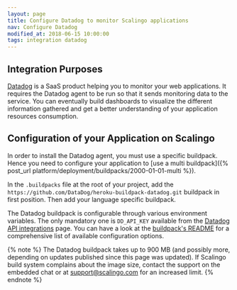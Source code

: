 ```yaml
---
layout: page
title: Configure Datadog to monitor Scalingo applications
nav: Configure Datadog
modified_at: 2018-06-15 10:00:00
tags: integration datadog
---
```


## Integration Purposes

[Datadog](https://www.datadoghq.com/) is a SaaS product helping you to monitor
your web applications. It requires the Datadog agent to be run so that it
sends monitoring data to the service. You can eventually build dashboards
to visualize the different information gathered and get a better understanding
of your application resources consumption.

## Configuration of your Application on Scalingo

In order to install the Datadog agent, you must use a specific buildpack.
Hence you need to
configure your application to [use a multi buildpack]({% post_url
platform/deployment/buildpacks/2000-01-01-multi %}).

In the `.buildpacks` file at the root of your project, add the
`https://github.com/DataDog/heroku-buildpack-datadog.git` buildpack in first
position. Then add your language specific buildpack.

The Datadog buildpack is configurable through various environment variables.
The only mandatory one is `DD_API_KEY` available from the [Datadog API
integrations](https://app.datadoghq.com/account/settings#api) page. You can
have a look at the [buildpack's
README](https://github.com/DataDog/heroku-buildpack-datadog#configuration) for
a comprehensive list of available configuration options.

{% note %}
The Datadog buildpack takes up to 900 MB (and possibly more, depending on updates
published since this page was updated). If Scalingo build system complains
about the image size, contact the support on the embedded chat or at
[support@scalingo.com](mailto:support@scalingo.com) for an increased limit.
{% endnote %}
